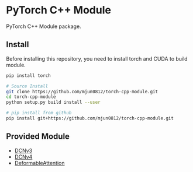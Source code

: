 # PyTorch C++ Module

PyTorch C++ Module package.

## Install

Before installing this repository, you need to install torch and CUDA
to build module.

```bash
pip install torch

# Source Install
git clone https://github.com/mjun0812/torch-cpp-module.git
cd torch-cpp-module
python setup.py build install --user

# pip install from github
pip install git+https://github.com/mjun0812/torch-cpp-module.git
```

## Provided Module

- [DCNv3](https://github.com/OpenGVLab/InternImage)
- [DCNv4](https://github.com/OpenGVLab/DCNv4)
- [DeformableAttention](https://github.com/fundamentalvision/Deformable-DETR)
